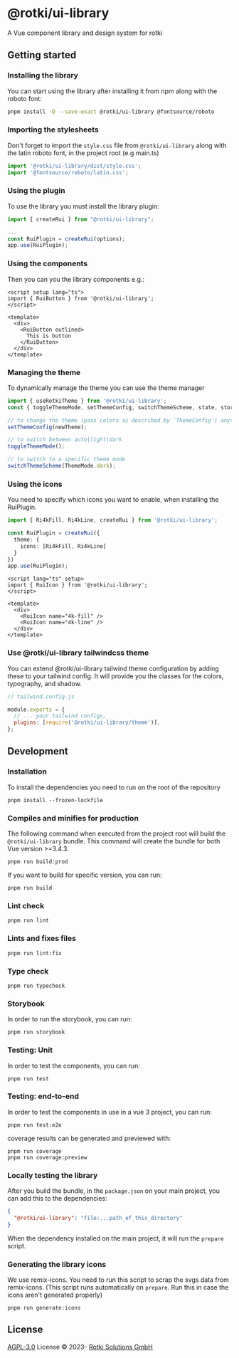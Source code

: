 # @rotki/ui-library

A Vue component library and design system for rotki

## Getting started

### Installing the library

You can start using the library after installing it from npm along with the roboto font:

```bash
pnpm install -D --save-exact @rotki/ui-library @fontsource/roboto
```

### Importing the stylesheets

Don't forget to import the `style.css` file from `@rotki/ui-library` along with the latin roboto font,
in the project root (e.g main.ts)

```typescript
import '@rotki/ui-library/dist/style.css';
import '@fontsource/roboto/latin.css';
```

### Using the plugin

To use the library you must install the library plugin:

```typescript
import { createRui } from "@rotki/ui-library";

...
const RuiPlugin = createRui(options);
app.use(RuiPlugin);
```

### Using the components

Then you can you the library components e.g.:

```vue
<script setup lang="ts">
import { RuiButton } from '@rotki/ui-library';
</script>

<template>
  <div>
    <RuiButton outlined>
      This is button
    </RuiButton>
  </div>
</template>
```

### Managing the theme

To dynamically manage the theme you can use the theme manager

```typescript
import { useRotkiTheme } from '@rotki/ui-library';
const { toggleThemeMode, setThemeConfig, switchThemeScheme, state, store } = useRotkiTheme();

// to change the theme (pass colors as described by `ThemeConfig`) anytime:
setThemeConfig(newTheme);

// to switch between auto|light|dark
toggleThemeMode();

// to switch to a specific theme mode
switchThemeScheme(ThemeMode.dark);
```

### Using the icons

You need to specify which icons you want to enable, when installing the RuiPlugin.

```typescript
import { Ri4kFill, Ri4kLine, createRui } from '@rotki/ui-library';

const RuiPlugin = createRui({
  theme: {
    icons: [Ri4kFill, Ri4kLine]
  }
})
app.use(RuiPlugin);
```

```vue
<script lang="ts" setup>
import { RuiIcon } from '@rotki/ui-library';
</script>

<template>
  <div>
    <RuiIcon name="4k-fill" />
    <RuiIcon name="4k-line" />
  </div>
</template>
```

### Use @rotki/ui-library tailwindcss theme

You can extend @rotki/ui-library tailwind theme configuration by adding these to your tailwind config. It will provide you the classes for the colors, typography, and shadow.

```javascript
// tailwind.config.js

module.exports = {
  // ... your tailwind configs,
  plugins: [require('@rotki/ui-library/theme')],
};
```

## Development

### Installation

To install the dependencies you need to run on the root of the repository

```
pnpm install --frozen-lockfile
```

### Compiles and minifies for production

The following command when executed from the project root will build the `@rotki/ui-library` bundle.
This command will create the bundle for both Vue version >=3.4.3.

```
pnpm run build:prod
```

If you want to build for specific version, you can run:

```
pnpm run build
```

### Lint check

```
pnpm run lint
```

### Lints and fixes files

```
pnpm run lint:fix
```

### Type check

```
pnpm run typecheck
```

### Storybook

In order to run the storybook, you can run:

```
pnpm run storybook
```

### Testing: Unit

In order to test the components, you can run:

```
pnpm run test
```

### Testing: end-to-end

In order to test the components in use in a vue 3 project, you can run:

```
pnpm run test:e2e
```

coverage results can be generated and previewed with:

```
pnpm run coverage
pnpm run coverage:preview
```

### Locally testing the library

After you build the bundle, in the `package.json` on your main project, you can add this to the dependencies:

```json
{
  "@rotki/ui-library": "file:...path_of_this_directory"
}
```

When the dependency installed on the main project, it will run the `prepare` script.

### Generating the library icons

We use remix-icons. You need to run this script to scrap the svgs data from remix-icons. (This script runs automatically on `prepare`. Run this in case the icons aren't generated properly)

```
pnpm run generate:icons
```

## License

[AGPL-3.0](./LICENSE) License &copy; 2023- [Rotki Solutions GmbH](https://github.com/rotki)
